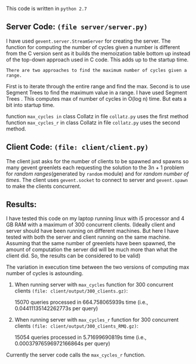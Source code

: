 This code is written in `python 2.7`

Server Code: `(file server/server.py)`
------------------------------------

I have used `gevent.server.StreamServer` for creating the server. 
The function for computing the number of cycles given a number is different from the C version sent as it builds the memoization table bottom up instead of the top-down approach used in C code. This adds up to the startup time.

    There are two approaches to find the maximum number of cycles given a range. 
First is to iterate through the entire range and find the max. 
Second is to use Segment Trees to find the maximum value in a range.
 I have used Segment Trees . This computes max of number of cycles in O(log n) time. But eats a bit into startup time.

function `max_cycles in` class Collatz in file `collatz.py` uses the first method
function `max_cycles_r` in class Collatz in file `collatz.py` uses the second method.

Client Code: `(file: client/client.py)`
-------------------------------------
The client just asks for the number of clients to be spawned and spawns so many gevent greenlets each requesting the solution to the 3n + 1 problem for *random ranges*(generated by `random` module) and for *random number of times*. The client uses `gevent.socket` to connect to server and `gevent.spawn` to make the clients concurrent.

Results:
--------

I have tested this code on my laptop running linux with i5 processor and 4 GB RAM with a maximum of 300 concurrent clients. (Ideally client and server should have been running on different machines. But here I have tested with both the server and client running on the same machine. Assuming that the same number of greenlets have been spawned, the amount of computation the server did will be much more than what the client did. So, the results can be considered to be valid)

The variation in execution time between the two versions of computing max number of cycles is astounding.

1) When running server with `max_cycles` function for 300 concurrent clients `(file: client/output/300_clients.gz)`:

    15070 queries processed in 664.758065939s time (i.e., 0.04411135142262773s per query)

2) When running server with `max_cycles_r` function for 300 concurrent clients `(file: client/output/300_clients_RMQ.gz)`:

    15054 queries processed in 5.71699690819s time (i.e., 0.00037976596972166864s per query)

Currently the server code calls the `max_cycles_r` function.